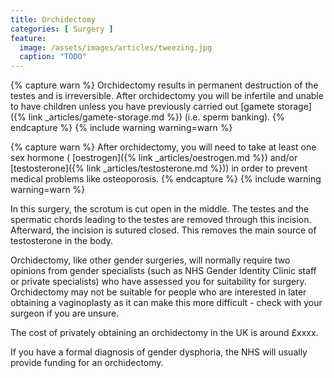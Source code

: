 ```yaml
---
title: Orchidectomy
categories: [ Surgery ]
feature:
  image: /assets/images/articles/tweezing.jpg
  caption: "TODO"
---
```


{% capture warn %}
Orchidectomy results in permanent destruction of the testes and is irreversible. After orchidectomy you will be infertile and unable to have children unless you have previously carried out [gamete storage]({% link _articles/gamete-storage.md %}) (i.e. sperm banking).
{% endcapture %}
{% include warning warning=warn %}

{% capture warn %}
After orchidectomy, you will need to take at least one sex hormone (
[oestrogen]({% link _articles/oestrogen.md %}) and/or [testosterone]({% link _articles/testosterone.md %})) in order to prevent medical problems like osteoporosis.
{% endcapture %}
{% include warning warning=warn %}

In this surgery, the scrotum is cut open in the middle. The testes and the spermatic chords leading to the testes are removed through this incision. Afterward, the incision is sutured closed. This removes the main source of testosterone in the body.

Orchidectomy, like other gender surgeries, will normally require two opinions from gender specialists (such as NHS Gender Identity Clinic staff or private specialists) who have assessed you for suitability for surgery. Orchidectomy may not be suitable for people who are interested in later obtaining a vaginoplasty as it can make this more difficult - check with your surgeon if you are unsure. 

The cost of privately obtaining an orchidectomy in the UK is around £xxxx.

If you have a formal diagnosis of gender dysphoria, the NHS will usually provide funding for an orchidectomy.